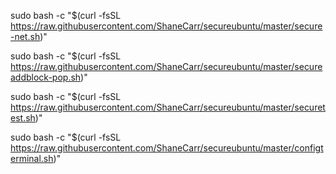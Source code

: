 sudo bash -c "$(curl -fsSL https://raw.githubusercontent.com/ShaneCarr/secureubuntu/master/secure-net.sh)"

sudo bash -c "$(curl -fsSL https://raw.githubusercontent.com/ShaneCarr/secureubuntu/master/secureaddblock-pop.sh)"

sudo bash -c "$(curl -fsSL https://raw.githubusercontent.com/ShaneCarr/secureubuntu/master/securetest.sh)"

sudo bash -c "$(curl -fsSL https://raw.githubusercontent.com/ShaneCarr/secureubuntu/master/configterminal.sh)"

